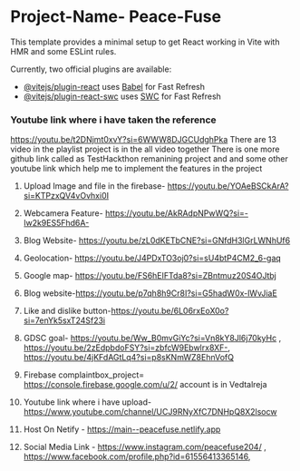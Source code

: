 # Project-Name- Peace-Fuse

This template provides a minimal setup to get React working in Vite with HMR and some ESLint rules.

Currently, two official plugins are available:

- [@vitejs/plugin-react](https://github.com/vitejs/vite-plugin-react/blob/main/packages/plugin-react/README.md) uses [Babel](https://babeljs.io/) for Fast Refresh
- [@vitejs/plugin-react-swc](https://github.com/vitejs/vite-plugin-react-swc) uses [SWC](https://swc.rs/) for Fast Refresh
### Youtube link where i have taken the reference 
https://youtu.be/t2DNjmt0xvY?si=6WWW8DJGCUdghPka 
There are 13 video in the playlist project is in the all video together 
There is one more github link called as TestHackthon remanining project and 
and some other youtube link which help me to implement the features in the project
1. Upload Image and file in the firebase- https://youtu.be/YOAeBSCkArA?si=KTPzxQV4vOvhxi0I
2. Webcamera Feature- https://youtu.be/AkRAdpNPwWQ?si=-lw2k9ES5Fhd6A-
3. Blog Website- https://youtu.be/zL0dKETbCNE?si=GNfdH3lGrLWNhUf6
4. Geolocation- https://youtu.be/J4PDxTO3oj0?si=sU4btP4CM2_6-gaq
5. Google map- https://youtu.be/FS6hEIFTda8?si=ZBntmuz20S4OJtbj
6. Blog website-https://youtu.be/p7qh8h9Cr8I?si=G5hadW0x-lWvJiaE

7. Like and dislike button-https://youtu.be/6L06rxEoX0o?si=7enYk5sxT24Sf23i
8. GDSC goal- https://youtu.be/Ww_B0mvGiYc?si=Vn8kY8Jl6j70kyHc , https://youtu.be/2zEdpbdoFSY?si=zbfcW9Ebwlrx8XF-, https://youtu.be/4jKFdAGtLq4?si=p8sKNmWZ8EhnVofQ
9. Firebase complaintbox_project= https://console.firebase.google.com/u/2/ account is in Vedtalreja
10. Youtube link where i have upload-https://www.youtube.com/channel/UCJ9RNyXfC7DNHpQ8X2lsocw
11. Host On Netify -  https://main--peacefuse.netlify.app
12. Social Media Link - https://www.instagram.com/peacefuse204/ , https://www.facebook.com/profile.php?id=61556413365146, 
    
